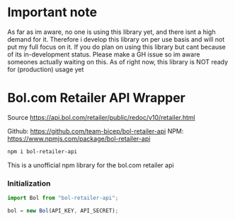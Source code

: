 # Important note
As far as im aware, no one is using this library yet, and there isnt a high demand for it. Therefore i develop this library on per use basis and will not put my full focus on it. If you do plan on using this library but cant because of its in-development status. Please make a GH issue so im aware someones actually waiting on this. As of right now, this library is NOT ready for (production) usage yet


# Bol.com Retailer API Wrapper

Source https://api.bol.com/retailer/public/redoc/v10/retailer.html

Github: https://github.com/team-bicep/bol-retailer-api
NPM: https://www.npmjs.com/package/bol-retailer-api
<br>

```bash
npm i bol-retailer-api
```

This is a unofficial npm library for the bol.com retailer api

### Initialization

```javascript
import Bol from "bol-retailer-api";

bol = new Bol(API_KEY, API_SECRET);
```
